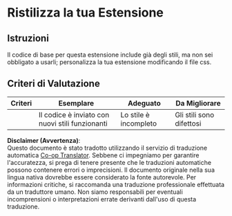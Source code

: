 <!--
CO_OP_TRANSLATOR_METADATA:
{
  "original_hash": "e3c6f2a03c2336e60412612d870af547",
  "translation_date": "2025-08-25T23:43:06+00:00",
  "source_file": "5-browser-extension/1-about-browsers/assignment.md",
  "language_code": "it"
}
-->
# Ristilizza la tua Estensione

## Istruzioni

Il codice di base per questa estensione include già degli stili, ma non sei obbligato a usarli; personalizza la tua estensione modificando il file css.

## Criteri di Valutazione

| Criteri  | Esemplare                                   | Adeguato              | Da Migliorare     |
| -------- | ------------------------------------------- | --------------------- | ----------------- |
|          | Il codice è inviato con nuovi stili funzionanti | Lo stile è incompleto | Gli stili sono difettosi |

**Disclaimer (Avvertenza)**:  
Questo documento è stato tradotto utilizzando il servizio di traduzione automatica [Co-op Translator](https://github.com/Azure/co-op-translator). Sebbene ci impegniamo per garantire l'accuratezza, si prega di tenere presente che le traduzioni automatiche possono contenere errori o imprecisioni. Il documento originale nella sua lingua nativa dovrebbe essere considerato la fonte autorevole. Per informazioni critiche, si raccomanda una traduzione professionale effettuata da un traduttore umano. Non siamo responsabili per eventuali incomprensioni o interpretazioni errate derivanti dall'uso di questa traduzione.